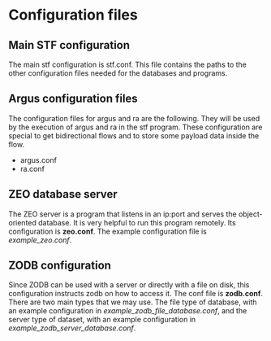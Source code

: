 # Configuration files

## Main STF configuration
The main stf configuration is stf.conf. This file contains the paths to the other configuration files needed for the databases and programs.

## Argus configuration files
The configuration files for argus and ra are the following. They will be used by the execution of argus and ra in the stf program. These configuration are special to get bidirectional flows and to store some payload data inside the flow.
- argus.conf
- ra.conf

## ZEO database server
The ZEO server is a program that listens in an ip:port and serves the object-oriented database. It is very helpful to run this program remotely. Its configuration is **zeo.conf**. The example configuration file is *example_zeo.conf*.

## ZODB configuration
Since ZODB can be used with a server or directly with a file on disk, this configuration instructs zodb on how to access it. The conf file is **zodb.conf**. There are two main types that we may use. The file type of database, with an example configuration in *example_zodb_file_database.conf*, and the server type of dataset, with an example configuration in *example_zodb_server_database.conf*.
